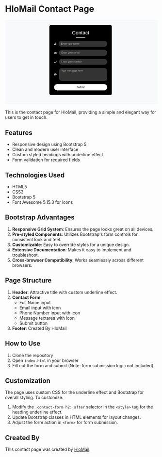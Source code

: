 # HloMail Contact Page

![HloMail Contact Page](Contact-5.png)

This is the contact page for HloMail, providing a simple and elegant way for users to get in touch.

## Features

- Responsive design using Bootstrap 5
- Clean and modern user interface
- Custom styled headings with underline effect
- Form validation for required fields

## Technologies Used

- HTML5
- CSS3
- Bootstrap 5
- Font Awesome 5.15.3 for icons

## Bootstrap Advantages

1. **Responsive Grid System**: Ensures the page looks great on all devices.
2. **Pre-styled Components**: Utilizes Bootstrap's form controls for consistent look and feel.
3. **Customizable**: Easy to override styles for a unique design.
4. **Extensive Documentation**: Makes it easy to implement and troubleshoot.
5. **Cross-browser Compatibility**: Works seamlessly across different browsers.

## Page Structure

1. **Header**: Attractive title with custom underline effect.
2. **Contact Form**:
   - Full Name input
   - Email input with icon
   - Phone Number input with icon
   - Message textarea with icon
   - Submit button
3. **Footer**: Created By HloMail

## How to Use

1. Clone the repository
2. Open `index.html` in your browser
3. Fill out the form and submit (Note: form submission logic not included)

## Customization

The page uses custom CSS for the underline effect and Bootstrap for overall styling. To customize:

1. Modify the `.contact-form h2::after` selector in the `<style>` tag for the heading underline effect.
2. Update Bootstrap classes in HTML elements for layout changes.
3. Adjust the form action in `<form>` for form submission.

## Created By

This contact page was created by [HloMail](https://hlomail.in).
